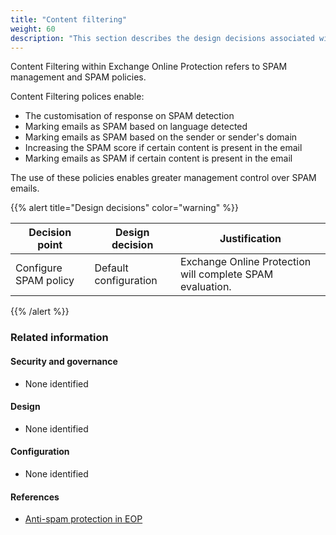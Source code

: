 ```yaml
---
title: "Content filtering"
weight: 60
description: "This section describes the design decisions associated with Content Filtering Microsoft 365 security features for system(s) built using ASD's Blueprint for Secure Cloud."
---
```


Content Filtering within Exchange Online Protection refers to SPAM management and SPAM policies.

Content Filtering polices enable:

- The customisation of response on SPAM detection
- Marking emails as SPAM based on language detected
- Marking emails as SPAM based on the sender or sender's domain
- Increasing the SPAM score if certain content is present in the email
- Marking emails as SPAM if certain content is present in the email

The use of these policies enables greater management control over SPAM emails.

{{% alert title="Design decisions" color="warning" %}}

| Decision point        | Design decision       | Justification                                             |
| --------------------- | --------------------- | --------------------------------------------------------- |
| Configure SPAM policy | Default configuration | Exchange Online Protection will complete SPAM evaluation. |

{{% /alert %}}

### Related information

#### Security and governance

- None identified

#### Design

- None identified

#### Configuration

- None identified

#### References

- [Anti-spam protection in EOP](https://docs.microsoft.com/microsoft-365/security/office-365-security/anti-spam-protection?view=o365-worldwide)

